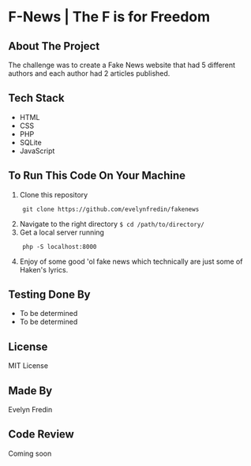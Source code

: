 # F-News | The F is for Freedom

## About The Project
The challenge was to create a Fake News website that had 5 different authors and each author had 2 articles published.

## Tech Stack
* HTML
* CSS
* PHP
* SQLite
* JavaScript

## To Run This Code On Your Machine
1. Clone this repository
``` 
    git clone https://github.com/evelynfredin/fakenews
```
2. Navigate to the right directory `$ cd /path/to/directory/`  
3. Get a local server running
````
    php -S localhost:8000
````
4. Enjoy of some good 'ol fake news which technically are just some of Haken's lyrics.

## Testing Done By
* To be determined
* To be determined

## License
MIT License


## Made By
Evelyn Fredin

## Code Review
Coming soon

